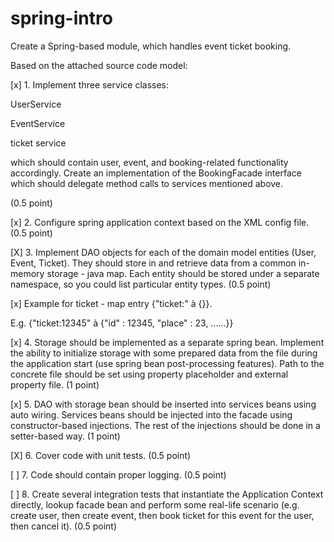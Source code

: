 # spring-intro
Create a Spring-based module, which handles event ticket booking.

Based on the attached source code model:

[x] 1. Implement three service classes:

UserService

EventService

ticket service

which should contain user, event, and booking-related functionality accordingly. Create an implementation of the BookingFacade interface which should delegate method calls to services mentioned above.

(0.5 point)

[x] 2. Configure spring application context based on the XML config file. (0.5 point)

[X] 3. Implement DAO objects for each of the domain model entities (User, Event, Ticket). They should store in and retrieve data from a common in-memory storage - java map. Each entity should be stored under a separate namespace, so you could list particular entity types. (0.5 point)

[x] Example for ticket - map entry {"ticket:" à {}}.

E.g. {"ticket:12345" à {"id" : 12345, "place" : 23, ......}}

[x] 4. Storage should be implemented as a separate spring bean. Implement the ability to initialize storage with some prepared data from the file during the application start (use spring bean post-processing features). Path to the concrete file should be set using property placeholder and external property file. (1 point)

[x] 5. DAO with storage bean should be inserted into services beans using auto wiring. Services beans should be injected into the facade using constructor-based injections. The rest of the injections should be done in a setter-based way. (1 point)

[X] 6. Cover code with unit tests. (0.5 point)

[ ] 7. Code should contain proper logging. (0.5 point)

[ ] 8. Create several integration tests that instantiate the Application Context directly, lookup facade bean and perform some real-life scenario (e.g. create user, then create event, then book ticket for this event for the user, then cancel it). (0.5 point)